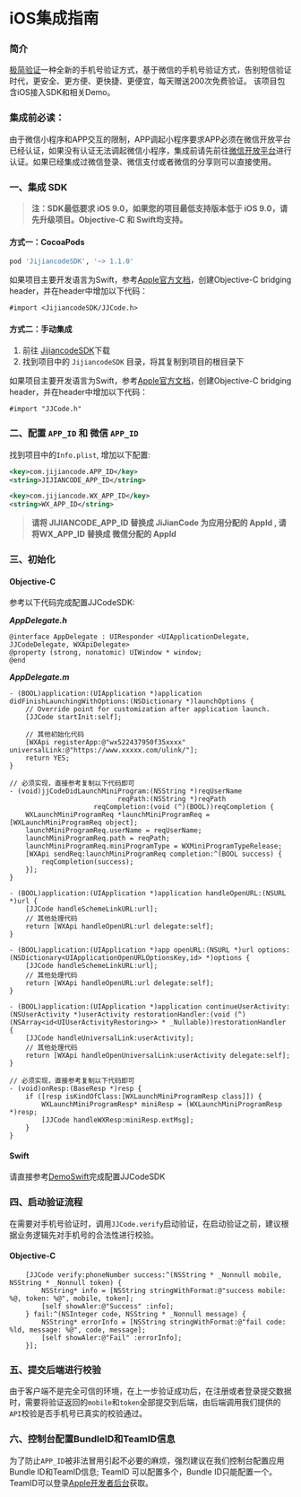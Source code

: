 # iOS集成指南

### 简介
[极简验证](https://www.jijiancode.com/)一种全新的手机号验证方式，基于微信的手机号验证方式，告别短信验证时代，更安全、更方便、更快捷、更便宜，每天赠送200次免费验证。
该项目包含iOS接入SDK和相关Demo。

### 集成前必读：

由于微信小程序和APP交互的限制，APP调起小程序要求APP必须在微信开放平台已经认证，如果没有认证无法调起微信小程序，集成前请先前往[微信开放平台](https://open.weixin.qq.com/)进行认证。如果已经集成过微信登录、微信支付或者微信的分享则可以直接使用。

### 一、集成 SDK

> **注：SDK最低要求 iOS 9.0，如果您的项目最低支持版本低于 iOS 9.0，请先升级项目。Objective-C 和 Swift均支持。**

#### 方式一：CocoaPods

``` ruby
pod 'JijiancodeSDK', '~> 1.1.0'
```

如果项目主要开发语言为Swift，参考[Apple官方文档](https://developer.apple.com/documentation/swift/imported_c_and_objective-c_apis/importing_objective-c_into_swift)，创建Objective-C bridging header，并在header中增加以下代码：
``` objc
#import <JijiancodeSDK/JJCode.h>
```

#### 方式二：手动集成

1. 前往 [JijiancodeSDK](https://github.com/shootofficial/JJCodeSDK-iOS)下载
2. 找到项目中的 `JijiancodeSDK` 目录，将其复制到项目的根目录下

如果项目主要开发语言为Swift，参考[Apple官方文档](https://developer.apple.com/documentation/swift/imported_c_and_objective-c_apis/importing_objective-c_into_swift)，创建Objective-C bridging header，并在header中增加以下代码：
``` objc
#import "JJCode.h"
```

### 二、配置 `APP_ID` 和 微信 `APP_ID`

找到项目中的`Info.plist`, 增加以下配置:

``` xml
<key>com.jijiancode.APP_ID</key>
<string>JIJIANCODE_APP_ID</string>

<key>com.jijiancode.WX_APP_ID</key>
<string>WX_APP_ID</string>
```

> **请将 JIJIANCODE_APP_ID 替换成 JiJianCode 为应用分配的 AppId , 请将WX_APP_ID 替换成 微信分配的 AppId**

### 三、初始化

#### Objective-C

参考以下代码完成配置JJCodeSDK:

***AppDelegate.h***

``` objc
@interface AppDelegate : UIResponder <UIApplicationDelegate, JJCodeDelegate, WXApiDelegate>
@property (strong, nonatomic) UIWindow * window;
@end
```

***AppDelegate.m***
``` objc
- (BOOL)application:(UIApplication *)application didFinishLaunchingWithOptions:(NSDictionary *)launchOptions {
    // Override point for customization after application launch.
    [JJCode startInit:self];

    // 其他初始化代码
    [WXApi registerApp:@"wx522437950f35xxxx" universalLink:@"https://www.xxxxx.com/ulink/"];
    return YES;
}

// 必须实现，直接参考复制以下代码即可
- (void)jjCodeDidLaunchMiniProgram:(NSString *)reqUserName
                           reqPath:(NSString *)reqPath
                     reqCompletion:(void (^)(BOOL))reqCompletion {
    WXLaunchMiniProgramReq *launchMiniProgramReq = [WXLaunchMiniProgramReq object];
    launchMiniProgramReq.userName = reqUserName;
    launchMiniProgramReq.path = reqPath;
    launchMiniProgramReq.miniProgramType = WXMiniProgramTypeRelease;
    [WXApi sendReq:launchMiniProgramReq completion:^(BOOL success) {
        reqCompletion(success);
    }];
}

- (BOOL)application:(UIApplication *)application handleOpenURL:(NSURL *)url {
    [JJCode handleSchemeLinkURL:url];
    // 其他处理代码
    return [WXApi handleOpenURL:url delegate:self];
}

- (BOOL)application:(UIApplication *)app openURL:(NSURL *)url options:(NSDictionary<UIApplicationOpenURLOptionsKey,id> *)options {
    [JJCode handleSchemeLinkURL:url];
    // 其他处理代码
    return [WXApi handleOpenURL:url delegate:self];
}

- (BOOL)application:(UIApplication *)application continueUserActivity:(NSUserActivity *)userActivity restorationHandler:(void (^)(NSArray<id<UIUserActivityRestoring>> * _Nullable))restorationHandler {
    [JJCode handleUniversalLink:userActivity];
    // 其他处理代码
    return [WXApi handleOpenUniversalLink:userActivity delegate:self];
}

// 必须实现，直接参考复制以下代码即可
- (void)onResp:(BaseResp *)resp {
    if ([resp isKindOfClass:[WXLaunchMiniProgramResp class]]) {
        WXLaunchMiniProgramResp* miniResp = (WXLaunchMiniProgramResp *)resp;
        [JJCode handleWXResp:miniResp.extMsg];
    }
}
```

#### Swift

请直接参考[DemoSwift](https://github.com/shootofficial/JJCodeSDK-iOS)完成配置JJCodeSDK

### 四、启动验证流程

在需要对手机号验证时，调用`JJCode.verify`启动验证，在启动验证之前，建议根据业务逻辑先对手机号的合法性进行校验。

#### Objective-C

``` objc
    [JJCode verify:phoneNumber success:^(NSString * _Nonnull mobile, NSString * _Nonnull token) {
        NSString* info = [NSString stringWithFormat:@"success mobile: %@, token: %@", mobile, token];
        [self showAler:@"Success" :info];
    } fail:^(NSInteger code, NSString * _Nonnull message) {
        NSString* errorInfo = [NSString stringWithFormat:@"fail code: %ld, message: %@", code, message];
        [self showAler:@"Fail" :errorInfo];
    }];
```

### 五、提交后端进行校验

由于客户端不是完全可信的环境，在上一步验证成功后，在注册或者登录提交数据时，需要将验证返回的`mobile`和`token`全部提交到后端，由后端调用我们提供的`API`校验是否手机号已真实的校验通过。

### 六、控制台配置BundleID和TeamID信息

为了防止`APP_ID`被非法冒用引起不必要的麻烦，强烈建议在我们控制台配置应用Bundle ID和TeamID信息; TeamID 可以配置多个，Bundle ID只能配置一个。TeamID可以登录[Apple开发者后台](https://developer.apple.com/account/#!/membership)获取。
